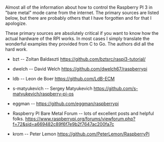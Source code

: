 Almost all of the information about how to control the Raspberry PI 3
in "bare metal" mode came from the internet.  The primary sources are listed
below, but there are probably others that I have forgotten and for that
I apologize.  

These primary sources are absolutely critical if you want to know how the actual
hardware of the RPI works. In most cases I simply translate the wonderful
examples they provided from C to Go.  The authors did all the hard work.

* bzt -- Zoltan Baldaszti
https://github.com/bztsrc/raspi3-tutorial/

* dwelch -- David Welch
https://github.com/dwelch67/raspberrypi

* ldb -- Leon de Boer
https://github.com/LdB-ECM

* s-matyukevich -- Sergey Matyukevich
https://github.com/s-matyukevich/raspberry-pi-os

* eggman --
https://github.com/eggman/raspberrypi

* Raspberry PI Bare Metal Forum -- lots of excellent posts and helpful folks.
https://www.raspberrypi.org/forums/viewforum.php?f=72&sid=a669482c89f6f7e9b2f7647ac200fa7c



* krom -- Peter Lemon
https://github.com/PeterLemon/RaspberryPi
